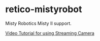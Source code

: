 # retico-mistyrobot
Misty Robotics Misty II support. 

[Video Tutorial for using Streaming Camera](https://drive.google.com/file/d/1903m3f9C4wnUdxE-vjpifz7Y_RWm7rz_/view?usp=sharing)
